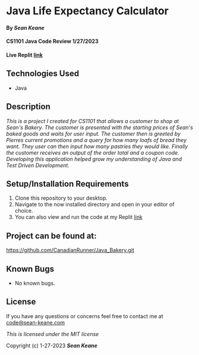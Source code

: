 # Java Life Expectancy Calculator

#### By _**Sean Keane**_

#### CS1101 Java Code Review 1/27/2023

#### Live Replit [link](https://replit.com/join/lalbklquyw-canadianrunner)

## Technologies Used

* Java

## Description
_This is a project I created for CS1101 that allows a customer to shop at Sean's Bakery. The customer is presented with the starting prices of Sean's baked goods and waits for user input. The customer then is greeted by Pierres current promotions and a query for how many loafs of bread they want. They user can then input how many pastries they would like. Finally the customer receives an output of the order total and a coupon code. Developing this application helped grow my understanding of Java and Test Driven Development._


## Setup/Installation Requirements

1) Clone this repository to your desktop.
2) Navigate to the now installed directory and open in your editor of choice.
3) You can also view and run the code at my Replit [link](https://replit.com/join/plpblrjhth-canadianrunner)


## Project can be found at:
https://github.com/CanadianRunner/Java_Bakery.git

## Known Bugs

* No known bugs.


## License

If you have any questions or concerns feel free to contact me at code@sean-keane.com


*This is licensed under the MIT license*

Copyright (c) 1-27-2023 **_Sean Keane_**


